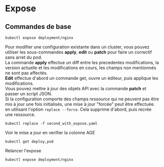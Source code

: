 # Expose
## Commandes de base

``kubectl expose deployment/nginx``   
 

Pour modifier une configuration existante dans un cluster, vous pouvez utiliser les 
sous-commandes **apply**, **edit** ou **patch** pour faire un correctif sans arret du pod.  
La commande **apply** effectue un diff entre les precedentes modifications, 
la version actuelle et les modifications en cours, les champs non mentionnés ne sont pas affectés.   
**Edit** effectue d'abord un commande get, ouvre un éditeur, puis applique les modifications.  
Vous pouvez mettre à jour des objets API  avec la commande **patch** et passer un script JSON.  
Si la configuration comporte des champs *ressource* qui ne peuvent pas être mis à jour une fois initialisés, une mise à jour "forcée" peut être effectuée.
en utilisant l'option ``replace --force``. Cela supprime d'abord, puis recrée une ressource.

``kubectl replace -f second_with_expose.yaml``  
    
Voir le mise a jour en verifier la colonne AGE    

``kubectl get deploy,pod``
  
Relancer l'expose  

``kubectl expose deployment/nginx``